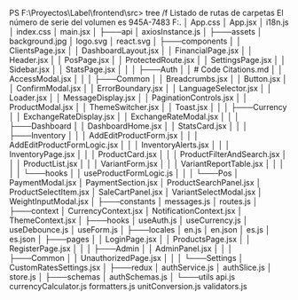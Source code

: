 PS F:\Proyectos\Label\frontend\src> tree /f
Listado de rutas de carpetas
El número de serie del volumen es 945A-7483
F:.
│   App.css
│   App.jsx
│   i18n.js
│   index.css
│   main.jsx
│
├───api
│       axiosInstance.js
│
├───assets
│       background.jpg
│       logo.svg
│       react.svg
│
├───components
│   │   ClientsPage.jsx
│   │   DashboardLayout.jsx
│   │   FinancialPage.jsx
│   │   Header.jsx
│   │   PosPage.jsx
│   │   ProtectedRoute.jsx
│   │   SettingsPage.jsx
│   │   Sidebar.jsx
│   │   StatsPage.jsx
│   │
│   ├───Auth
│   │       # Code Citations.md
│   │       AccessModal.jsx
│   │
│   ├───Common
│   │       Breadcrumbs.jsx
│   │       Button.jsx
│   │       ConfirmModal.jsx
│   │       ErrorBoundary.jsx
│   │       LanguageSelector.jsx
│   │       Loader.jsx
│   │       MessageDisplay.jsx
│   │       PaginationControls.jsx
│   │       ProductModal.jsx
│   │       ThemeSwitcher.jsx
│   │       Toast.jsx
│   │
│   ├───Currency
│   │       ExchangeRateDisplay.jsx
│   │       ExchangeRateModal.jsx
│   │
│   ├───Dashboard
│   │       DashboardHome.jsx
│   │       StatsCard.jsx
│   │
│   ├───Inventory
│   │   │   AddEditProductForm.jsx
│   │   │   AddEditProductFormLogic.jsx
│   │   │   InventoryAlerts.jsx
│   │   │   InventoryPage.jsx
│   │   │   ProductCard.jsx
│   │   │   ProductFilterAndSearch.jsx
│   │   │   ProductList.jsx
│   │   │   VariantForm.jsx
│   │   │   VariantReportTable.jsx
│   │   │
│   │   └───hooks
│   │           useProductFormLogic.js
│   │
│   └───Pos
│           PaymentModal.jsx
│           PaymentSection.jsx
│           ProductSearchPanel.jsx
│           ProductSelectItem.jsx
│           SaleCartPanel.jsx
│           VariantSelectModal.jsx
│           WeightInputModal.jsx
│
├───constants
│       messages.js
│       routes.js
│
├───context
│       CurrencyContext.jsx
│       NotificationContext.jsx
│       ThemeContext.jsx
│
├───hooks
│       useAuth.js
│       useCurrency.js
│       useDebounce.js
│       useForm.js
│
├───locales
│       en.js
│       en.json
│       es.js
│       es.json
│
├───pages
│   │   LoginPage.jsx
│   │   ProductsPage.jsx
│   │   RegisterPage.jsx
│   │
│   ├───Admin
│   │       AdminPanel.jsx
│   │
│   ├───Common
│   │       UnauthorizedPage.jsx
│   │
│   └───Settings
│           CustomRatesSettings.jsx
│
├───redux
│       authService.js
│       authSlice.js
│       store.js
│
├───schemas
│       authSchemas.js
│
└───utils
        api.js
        currencyCalculator.js
        formatters.js
        unitConversion.js
        validators.js
